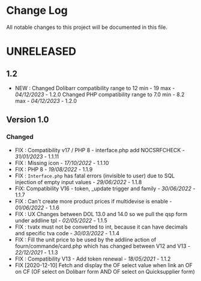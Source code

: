 # Change Log
All notable changes to this project will be documented in this file.

# UNRELEASED

## 1.2

- NEW :   Changed Dolibarr compatibility range to 12 min - 19 max   	- *04/12/2023* - 1.2.0
          Changed PHP compatibility range to 7.0 min - 8.2 max		- *04/12/2023* - 1.2.0
		

## Version 1.0

### Changed

- FIX : Compatibility v17 / PHP 8 - interface.php add NOCSRFCHECK - *31/01/2023* - 1.1.11
- FIX : Missing icon - *17/10/2022* - 1.1.10 
- FIX : PHP 8 - *19/08/2022* - 1.1.9
- FIX : `Interface.php` has fatal errors (invisible to user) due to SQL
  injection of empty input values - *29/06/2022* - 1.1.8
- FIX: Compatibility V16 - token, _update trigger and family - *30/06/2022* - 1.1.7
- FIX : Can't create more product prices if multidevise is enable - *01/06/2022* - 1.1.6
- FIX : UX Changes between DOL 13.0 and 14.0 so we pull the qsp form under addline tpl - *02/05/2022* - 1.1.5
- FIX : tvatx must not be converted to int, because it can have decimals and specific tva code - *30/03/2022* - 1.1.4
- FIX : Fill the unit price to be used by the addline action of fourn/commande/card.php which has changed between V12 and V13 - *22/12/2021* - 1.1.3
- FIX : Compatibility V13 - Add token renewal - *18/05/2021* - 1.1.2
- FIX [2020-12-10] Fetch and display the OF select value when link an OF on CF (OF select on Dolibarr form AND OF select on Quicksupplier form)
